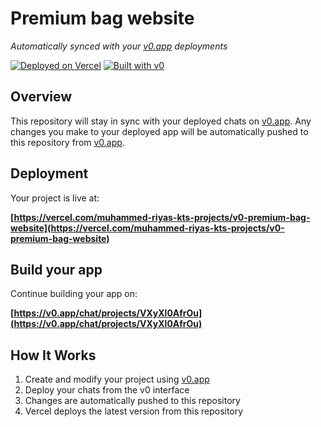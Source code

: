 # Premium bag website

*Automatically synced with your [v0.app](https://v0.app) deployments*

[![Deployed on Vercel](https://img.shields.io/badge/Deployed%20on-Vercel-black?style=for-the-badge&logo=vercel)](https://vercel.com/muhammed-riyas-kts-projects/v0-premium-bag-website)
[![Built with v0](https://img.shields.io/badge/Built%20with-v0.app-black?style=for-the-badge)](https://v0.app/chat/projects/VXyXl0AfrOu)

## Overview

This repository will stay in sync with your deployed chats on [v0.app](https://v0.app).
Any changes you make to your deployed app will be automatically pushed to this repository from [v0.app](https://v0.app).

## Deployment

Your project is live at:

**[https://vercel.com/muhammed-riyas-kts-projects/v0-premium-bag-website](https://vercel.com/muhammed-riyas-kts-projects/v0-premium-bag-website)**

## Build your app

Continue building your app on:

**[https://v0.app/chat/projects/VXyXl0AfrOu](https://v0.app/chat/projects/VXyXl0AfrOu)**

## How It Works

1. Create and modify your project using [v0.app](https://v0.app)
2. Deploy your chats from the v0 interface
3. Changes are automatically pushed to this repository
4. Vercel deploys the latest version from this repository
